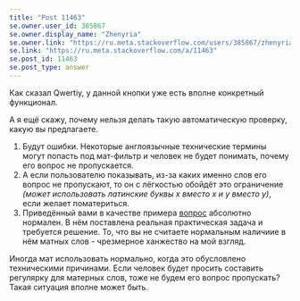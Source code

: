 ```yaml
---
title: "Post 11463"
se.owner.user_id: 385867
se.owner.display_name: "Zhenyria"
se.owner.link: "https://ru.meta.stackoverflow.com/users/385867/zhenyria"
se.link: "https://ru.meta.stackoverflow.com/a/11463"
se.post_id: 11463
se.post_type: answer
---
```

<p>Как сказал Qwertiy, у данной кнопки уже есть вполне конкретный функционал.</p>
<p>А я ещё скажу, почему нельзя делать такую автоматическую проверку, какую вы предлагаете.</p>
<ol>
<li>Будут ошибки. Некоторые англоязычные технические термины могут попасть под мат-фильтр и человек не будет понимать, почему его вопрос не пропускается.</li>
<li>А если пользователю показывать, из-за каких именно слов его вопрос не пропускают, то он с лёгкостью обойдёт это ограничение <em>(может использовать латинские буквы x вместо х и y вместо у)</em>, если желает поматериться.</li>
<li>Приведённый вами в качестве примера <a href="https://ru.stackoverflow.com/questions/913867/%D0%A1%D0%BE%D1%81%D1%82%D0%B0%D0%B2%D0%BB%D0%B5%D0%BD%D0%B8%D0%B5-%D0%B7%D0%B0%D0%BF%D1%80%D0%BE%D1%81%D0%B0-%D0%B4%D0%BB%D1%8F-%D0%B4%D0%B2%D1%83%D1%85-%D1%82%D0%B0%D0%B1%D0%BB%D0%B8%D1%86">вопрос</a> абсолютно нормален. В нём поставлена реальная практическая задача и требуется решение. То, что вы не считаете нормальным наличиие в нём матных слов - чрезмерное ханжество на мой взгляд.</li>
</ol>
<p>Иногда мат использовать нормально, когда это обусловлено техническими причинами. Если человек будет просить составить регулярку для матерных слов, тоже не будем его вопрос пропускать? Такая ситуация вполне может быть.</p>

